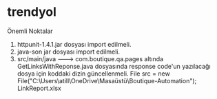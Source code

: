 # trendyol

Önemli Noktalar
1) httpunit-1.4.1.jar dosyası import edilmeli.
2) java-son jar dosyası import edilmeli.
3) src/main/java ---> com.boutique.qa.pages altında
GetLinksWithReponse.java dosyasında response code'un yazılacağı dosya için koddaki dizin güncellenmeli.
File src = new File("C:\\Users\\atill\\OneDrive\\Masaüstü\\Boutique-Automation"); LinkReport.xlsx
